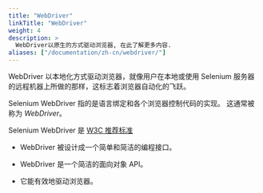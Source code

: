 ```yaml
---
title: "WebDriver"
linkTitle: "WebDriver"
weight: 4
description: >
  WebDriver以原生的方式驱动浏览器, 在此了解更多内容.
aliases: ["/documentation/zh-cn/webdriver/"]
---
```



WebDriver 以本地化方式驱动浏览器，就像用户在本地或使用 Selenium 
服务器的远程机器上所做的那样，这标志着浏览器自动化的飞跃。

Selenium WebDriver 指的是语言绑定和各个浏览器控制代码的实现。
这通常被称为 _WebDriver_。

Selenium WebDriver 是 [W3C 推荐标准](https://www.w3.org/TR/webdriver1/)

* WebDriver 被设计成一个简单和简洁的编程接口。

* WebDriver 是一个简洁的面向对象 API。

* 它能有效地驱动浏览器。
